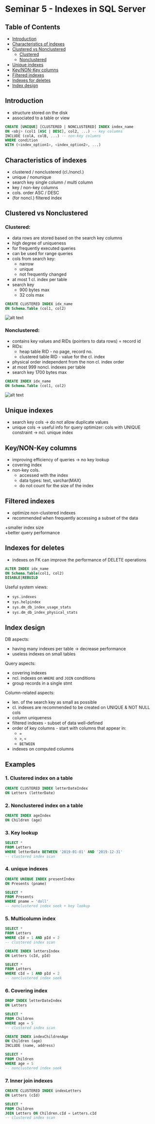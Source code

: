 # Seminar 5 - Indexes in SQL Server

## Table of Contents
- [Introduction](#introduction)
- [Characteristics of indexes](#characteristics-of-indexes)
- [Clustered vs Nonclustered](#clustered-vs-nonclustered)
    - [Clustered](#clustered)
    - [Nonclustered](#nonclustered)
- [Unique indexes](#unique-indexes)
- [Key/NON-Key columns](#keynon-key-columns)
- [Filtered indexes](#filtered-indexes)
- [Indexes for deletes](#indexes-for-deletes)
- [Index design](#index-design)


## Introduction
- structure stored on the disk
- associated to a table or view

```sql
CREATE [UNIQUE] [CLUSTERED | NONCLUSTERED] INDEX index_name
ON <obj> (col1 [ASC | DESC], col2, ...) -- key columns
INCLUDE (colA, colB, ...) -- non-key columns
WHERE condition
WITH (<index_option1>, <index_option2>, ...)
```

## Characteristics of indexes
- clustered / nonclustered (cl./noncl.)
- unique / nonunique
- search key single column / multi column
- key / non-key columns
- cols. order ASC / DESC
- (for noncl.) filtered index

## Clustered vs Nonclustered
### Clustered:
- data rows are stored based on the search key columns
- high degree of uniqueness
- for frequently executed queries
- can be used for range queries
- cols from search key: 
    - narrow
    - unique
    - not frequently changed
- at most 1 cl. index per table
- search key 
    - 900 bytes max
    - 32 cols max

```sql
CREATE CLUSTERED INDEX idx_name
ON Schema.Table (col1, col2)
```
![alt text](image.png)

### Nonclustered:
- contains key values and RIDs (pointers to data rows) = record id
- RIDs:
    - heap table RID - no page, record no.
    - clustered table RID - value for the cl. index
- physical order independent from the non cl. index order
- at most 999 noncl. indexes per table
- search key 1700 bytes max

```sql
CREATE INDEX idx_name
ON Schema.Table (col1, col2)
```
![alt text](image-1.png)

## Unique indexes
- search key cols -> do not allow duplicate values
- unique cols -> useful info for query optimizer:
    cols with UNIQUE constraint -> ncl. unique index

## Key/NON-Key columns
- improving efficiency of queries -> no key lookup
- covering index
- non-key cols. 
    - accessed with the index
    - data types: text, varchar(MAX)
    - do not count for the size of the index

## Filtered indexes
- optimize non-clustered indexes
- recommended when frequently accessing a subset of the data

+smaller index size  
+better query performance

## Indexes for deletes
- indexes on FK can improve the performance of DELETE operations
```sql
ALTER INDEX idx_name 
ON Schema.Table(col1, col2)
DISABLE|REBUILD
```

Useful system views:
- `sys.indexes` 
- `sys.helpindex`
- `sys.dm_db_index_usage_stats`
- `sys.dm_db_index_physical_stats`

## Index design
DB aspects:
- having many indexes per table -> decrease performance
- useless indexes on small tables

Query aspects:
- covering indexes
- ncl. indexes on `WHERE` and `JOIN` conditions
- group records in a single stmt

Column-related aspects:
- len. of the search key as small as possible
- cl. indexes are recommended to be created on UNIQUE & NOT NULL cols
- column uniqueness
- filtered indexes - subset of data well-defined
- order of key columns - start with columns that appear in: 
    - `=`
    - `>`, `<`
    - `BETWEEN`
- indexes on computed columns

## Examples

### 1. Clustered index on a table
```sql
CREATE CLUSTERED INDEX letterDateIndex
ON Letters (letterDate)
```

### 2. Nonclustered index on a table
```sql
CREATE INDEX ageIndex
ON Children (age)
```

### 3. Key lookup
```sql
SELECT *
FROM Letters
WHERE letterDate BETWEEN '2019-01-01' AND '2019-12-31'
-- clustered index scan
```

### 4. unique indexes
```sql
CREATE UNIQUE INDEX presentIndex
ON Presents (pname)

SELECT *
FROM Presents
WHERE pname = 'doll'
-- nonclustered index seek + key lookup
```

### 5. Multicolumn index
```sql
SELECT *
FROM Letters
WHERE cId = 1 AND pId = 2
-- clustered index scan

CREATE INDEX lettersIndex
ON Letters (cId, pId)

SELECT *
FROM Letters
WHERE cId = 1 AND pId = 2
-- nonclustered index seek
```

### 6. Covering index
```sql
DROP INDEX letterDateIndex
ON Letters

SELECT *
FROM Children
WHERE age = 5
-- clustered index scan

CREATE INDEX indexChildrenAge
ON Children (age) 
INCLUDE (name, address)

SELECT *
FROM Children
WHERE age = 5
-- nonclustered index seek
```

### 7. Inner join indexes
```sql
CREATE CLUSTERED INDEX indexLetters
ON Letters (cId)

SELECT *
FROM Children
JOIN Letters ON Children.cId = Letters.cId
-- clustered index scan